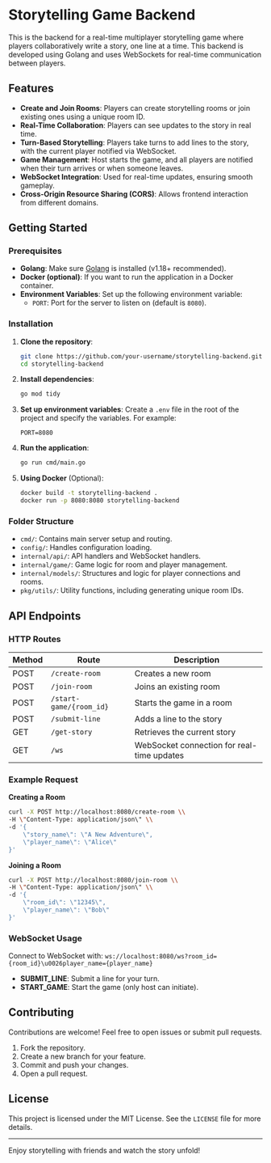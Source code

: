 # Storytelling Game Backend

This is the backend for a real-time multiplayer storytelling game where players collaboratively write a story, one line at a time. This backend is developed using Golang and uses WebSockets for real-time communication between players.

## Features

- **Create and Join Rooms**: Players can create storytelling rooms or join existing ones using a unique room ID.
- **Real-Time Collaboration**: Players can see updates to the story in real time.
- **Turn-Based Storytelling**: Players take turns to add lines to the story, with the current player notified via WebSocket.
- **Game Management**: Host starts the game, and all players are notified when their turn arrives or when someone leaves.
- **WebSocket Integration**: Used for real-time updates, ensuring smooth gameplay.
- **Cross-Origin Resource Sharing (CORS)**: Allows frontend interaction from different domains.

## Getting Started

### Prerequisites

- **Golang**: Make sure [Golang](https://golang.org/doc/install) is installed (v1.18+ recommended).
- **Docker (optional)**: If you want to run the application in a Docker container.
- **Environment Variables**: Set up the following environment variable:
  - `PORT`: Port for the server to listen on (default is `8080`).

### Installation

1. **Clone the repository**:
   ```bash
   git clone https://github.com/your-username/storytelling-backend.git
   cd storytelling-backend
   ```

2. **Install dependencies**:
   ```bash
   go mod tidy
   ```

3. **Set up environment variables**:
   Create a `.env` file in the root of the project and specify the variables. For example:
   ```plaintext
   PORT=8080
   ```

4. **Run the application**:
   ```bash
   go run cmd/main.go
   ```

5. **Using Docker** (Optional):
   ```bash
   docker build -t storytelling-backend .
   docker run -p 8080:8080 storytelling-backend
   ```

### Folder Structure

- `cmd/`: Contains main server setup and routing.
- `config/`: Handles configuration loading.
- `internal/api/`: API handlers and WebSocket handlers.
- `internal/game/`: Game logic for room and player management.
- `internal/models/`: Structures and logic for player connections and rooms.
- `pkg/utils/`: Utility functions, including generating unique room IDs.

## API Endpoints

### HTTP Routes

| Method | Route                  | Description                  |
|--------|-------------------------|------------------------------|
| POST   | `/create-room`          | Creates a new room           |
| POST   | `/join-room`            | Joins an existing room       |
| POST   | `/start-game/{room_id}` | Starts the game in a room    |
| POST   | `/submit-line`          | Adds a line to the story     |
| GET    | `/get-story`            | Retrieves the current story  |
| GET    | `/ws`                   | WebSocket connection for real-time updates |

### Example Request

**Creating a Room**
```bash
curl -X POST http://localhost:8080/create-room \\
-H \"Content-Type: application/json\" \\
-d '{
    \"story_name\": \"A New Adventure\",
    \"player_name\": \"Alice\"
}'
```

**Joining a Room**
```bash
curl -X POST http://localhost:8080/join-room \\
-H \"Content-Type: application/json\" \\
-d '{
    \"room_id\": \"12345\",
    \"player_name\": \"Bob\"
}'
```

### WebSocket Usage

Connect to WebSocket with: `ws://localhost:8080/ws?room_id={room_id}\u0026player_name={player_name}`

- **SUBMIT_LINE**: Submit a line for your turn.
- **START_GAME**: Start the game (only host can initiate).

## Contributing

Contributions are welcome! Feel free to open issues or submit pull requests.

1. Fork the repository.
2. Create a new branch for your feature.
3. Commit and push your changes.
4. Open a pull request.

## License

This project is licensed under the MIT License. See the `LICENSE` file for more details.

---

Enjoy storytelling with friends and watch the story unfold!
```